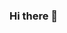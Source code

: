 ### Hi there 👋

<!--
**T44T00S/T44T00S** is a ✨ _special_ ✨ repository because its `README.md` (this file) appears on your GitHub profile.

Something 'bout me:

- 🔭 I’m currently working on getting better in html and getting into good physical condition.
- 🌱 I’m currently learning C#, html, workouting and english.
- 👯 I’m looking to collaborate on creating web pages.
- 🤔 I’m looking for help with programming in C# (I really need it.)
- 💬 Ask me about what you want.
- 📫 How to reach me: Instagram - martinek_pp, Facebook - Petr Martínek, Discord - T44T00S#6969.
- 😄 Pronouns: I hate things about pronouns, LGBT...
- ⚡ Fun fact: I'm really short.
-->
